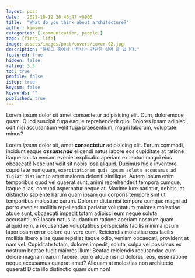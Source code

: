 ```yaml
---
layout: post
date:   2021-10-12 20:46:47 +0900
title:  "What do you think about architecture?"
author: kimson
categories: [ communication, people ]
tags: [first, life]
image: assets/images/post/covers/cover-02.jpg
description: "블로그 홈에서 나타나는 간단한 설명 글 입니다."
featured: true
hidden: false
rating: 3.5
toc: true
profile: false
istop: true
keysum: false
keywords: ""
published: true
---
```


Lorem ipsum dolor sit amet consectetur adipisicing elit. Cum, doloremque quam. Quod suscipit fuga eaque reprehenderit quo. Dolores ipsam adipisci, odit nisi accusantium velit fuga praesentium, magni laborum, voluptate minus?

Lorem *ipsum* dolor sit, amet **consectetur** adipisicing elit. Earum commodi, incidunt eaque ***assumenda*** eligendi natus labore eos cupiditate at ratione itaque soluta veniam eveniet explicabo aperiam excepturi magni eius obcaecati! Nesciunt velit sit nobis ipsa aliquid. Ducimus hic a inventore, cupiditate numquam, `exercitationem quis ipsum soluta accusamus ad fugiat distinctio` amet maiores deleniti similique. Autem ipsum enim temporibus quod vel quaerat sunt, animi reprehenderit tempora cumque, itaque alias, corrupti aspernatur neque at. Maxime iure pariatur, debitis, at distinctio sapiente harum quam ipsam qui corporis tempore sint ut temporibus molestiae earum. Dolorum dicta nisi tempora cumque magni ad porro eveniet mollitia repellendus pariatur voluptatum maiores molestiae atque sunt, obcaecati impedit totam adipisci eum neque soluta accusantium? Ipsam natus laudantium ratione aperiam nostrum quam aliquid rem, a recusandae voluptatibus perspiciatis facilis minima ipsum laboriosam error dolore qui vero eum. Reiciendis molestiae eos facilis mollitia libero alias quae repellat itaque odio, veniam obcaecati, provident at nam vel. Cupiditate totam, dolores impedit, soluta, culpa vel possimus ex nostrum beatae fugit maiores illum! Beatae reiciendis recusandae cum dolore magnam earum facere, porro atque nisi id dolores, eos, esse ratione neque accusamus quaerat amet? Aliquam at molestias non architecto quaerat! Dicta illo distinctio quam cum non!